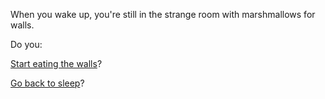 When you wake up, you're still in the strange room with marshmallows for walls.

Do you:

[Start eating the walls](../eating-walls/eating-marshmallows.md)?

[Go back to sleep](more-sleep.md)?
